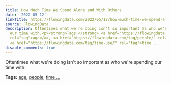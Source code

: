 ```yaml
---
title: How Much Time We Spend Alone and With Others
date: '2022-05-12'
linkTitle: https://flowingdata.com/2022/05/12/how-much-time-we-spend-alone-and-with-others/
source: FlowingData
description: Oftentimes what we're doing isn't so important as who we're spending
  our time with.<p><strong>Tags:</strong> <a href="https://flowingdata.com/tag/age/"
  rel="tag">age</a>, <a href="https://flowingdata.com/tag/people/" rel="tag">people</a>,
  <a href="https://flowingdata.com/tag/time-use/" rel="tag">time ...
disable_comments: true
---
```

Oftentimes what we're doing isn't so important as who we're spending our time with.<p><strong>Tags:</strong> <a href="https://flowingdata.com/tag/age/" rel="tag">age</a>, <a href="https://flowingdata.com/tag/people/" rel="tag">people</a>, <a href="https://flowingdata.com/tag/time-use/" rel="tag">time ...